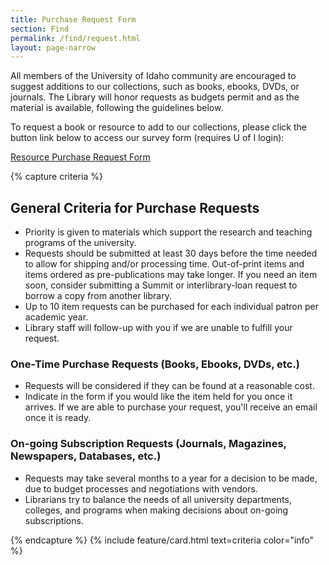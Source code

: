 ```yaml
---
title: Purchase Request Form
section: Find
permalink: /find/request.html
layout: page-narrow
---
```


All members of the University of Idaho community are encouraged to suggest additions to our collections, such as books, ebooks, DVDs, or journals. 
The Library will honor requests as budgets permit and as the material is available, following the guidelines below.

To request a book or resource to add to our collections, please click the button link below to access our survey form (requires U of I login):

<div class="text-center my-5"><a class="btn btn-lg btn-outline-pride-gold" href="https://forms.office.com/Pages/ResponsePage.aspx?id=Y2u8fpJXGUqyCwS4JgSIU_fqNbbryglJtEEGdQNbjAtUQlBYR1BZU0dHMElZUFgyMVlYSDVCN0MzRS4u" target="_blank" rel="noopener">Resource Purchase Request Form</a></div>

{% capture criteria %}
## General Criteria for Purchase Requests

- Priority is given to materials which support the research and teaching programs of the university.
- Requests should be submitted at least 30 days before the time needed to allow for shipping and/or processing time. Out-of-print items and items ordered as pre-publications may take longer. If you need an item soon, consider submitting a Summit or interlibrary-loan request to borrow a copy from another library.
- Up to 10 item requests can be purchased for each individual patron per academic year.
- Library staff will follow-up with you if we are unable to fulfill your request.

### One-Time Purchase Requests (Books, Ebooks, DVDs, etc.)

- Requests will be considered if they can be found at a reasonable cost.
- Indicate in the form if you would like the item held for you once it arrives. If we are able to purchase your request, you'll receive an email once it is ready.

### On-going Subscription Requests (Journals, Magazines, Newspapers, Databases, etc.)

- Requests may take several months to a year for a decision to be made, due to budget processes and negotiations with vendors. 
- Librarians try to balance the needs of all university departments, colleges, and programs when making decisions about on-going subscriptions. 

{% endcapture %}
{% include feature/card.html text=criteria color="info" %}
